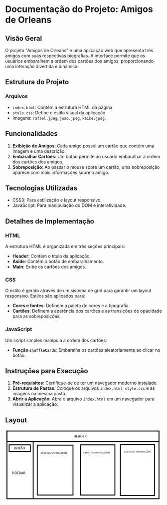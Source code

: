 # Documentação do Projeto: Amigos de Orleans

## Visão Geral

O projeto "Amigos de Orleans" é uma aplicação web que apresenta três amigos com suas respectivas biografias. A interface permite que os usuários embaralhem a ordem dos cartões dos amigos, proporcionando uma interação divertida e dinâmica.

## Estrutura do Projeto

### Arquivos

- `index.html`: Contém a estrutura HTML da página.
- `style.css`: Define o estilo visual da aplicação.
- Imagens: `rafael.jpeg`, `joao.jpeg`, `kaike.jpeg`.

## Funcionalidades

1. **Exibição de Amigos**: Cada amigo possui um cartão que contém uma imagem e uma descrição.
2. **Embaralhar Cartões**: Um botão permite ao usuário embaralhar a ordem dos cartões dos amigos.
3. **Sobreposição**: Ao passar o mouse sobre um cartão, uma sobreposição aparece com mais informações sobre o amigo.

## Tecnologias Utilizadas

- CSS3: Para estilização e layout responsivo.
- JavaScript: Para manipulação do DOM e interatividade.

## Detalhes de Implementação

### HTML

A estrutura HTML é organizada em três seções principais:

- **Header**: Contém o título da aplicação.
- **Aside**: Contém o botão de embaralhamento.
- **Main**: Exibe os cartões dos amigos.

### CSS

O estilo é gerido através de um sistema de grid para garantir um layout responsivo. Estilos são aplicados para:

- **Cores e fontes**: Definem a paleta de cores e a tipografia.
- **Cartões**: Definem a aparência dos cartões e as transições de opacidade para as sobreposições.
  
### JavaScript

Um script simples manipula a ordem dos cartões:

- **Função `shuffleCards`**: Embaralha os cartões aleatoriamente ao clicar no botão.

## Instruções para Execução

1. **Pré-requisitos**: Certifique-se de ter um navegador moderno instalado.
2. **Estrutura de Pastas**: Coloque os arquivos `index.html`, `style.css` e as imagens na mesma pasta.
3. **Abrir a Aplicação**: Abra o arquivo `index.html` em um navegador para visualizar a aplicação.

## Layout
![image](layout-image.png)